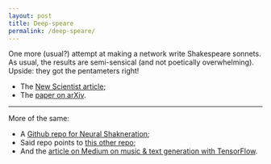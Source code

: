 ```yaml
---
layout: post
title: Deep-speare 
permalink: /deep-speare/ 
---
```


One more (usual?) attempt at making a network write Shakespeare sonnets. As usual, the results are semi-sensical (and not poetically overwhelming). Upside: they got the pentameters right!

- The [New Scientist article](https://www.newscientist.com/article/2175301-ai-creates-shakespearean-sonnets-and-theyre-actually-quite-good/); 
- The [paper on arXiv](https://arxiv.org/pdf/1807.03491.pdf).  

---

More of the same:

- A [Github repo for Neural Shakneration](https://github.com/burliEnterprises/tensorflow-shakespeare-poem-generator/blob/master/README.md); 
- Said repo points to [this other repo](https://github.com/martin-gorner/tensorflow-rnn-shakespeare); 
- And the [article on Medium on music & text generation with TensorFlow](https://towardsdatascience.com/deep-learning-with-tensorflow-part-3-music-and-text-generation-8a3fbfdc5e9b).
